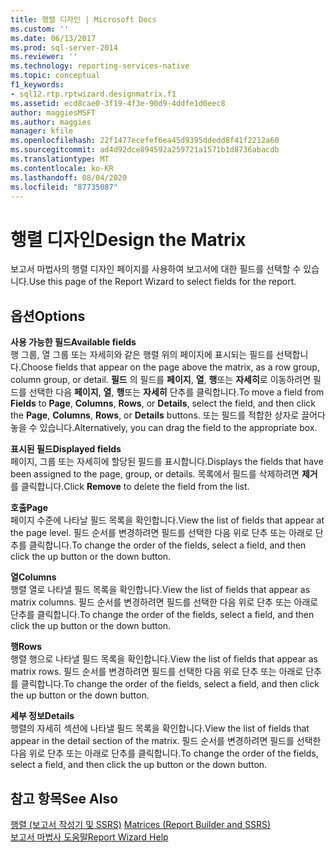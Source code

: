 ```yaml
---
title: 행렬 디자인 | Microsoft Docs
ms.custom: ''
ms.date: 06/13/2017
ms.prod: sql-server-2014
ms.reviewer: ''
ms.technology: reporting-services-native
ms.topic: conceptual
f1_keywords:
- sql12.rtp.rptwizard.designmatrix.f1
ms.assetid: ecd8cae0-3f19-4f3e-90d9-4ddfe1d0eec8
author: maggiesMSFT
ms.author: maggies
manager: kfile
ms.openlocfilehash: 22f1477ecefef6ea45d9395ddedd8f41f2212a60
ms.sourcegitcommit: ad4d92dce894592a259721a1571b1d8736abacdb
ms.translationtype: MT
ms.contentlocale: ko-KR
ms.lasthandoff: 08/04/2020
ms.locfileid: "87735087"
---
```

# <a name="design-the-matrix"></a><span data-ttu-id="8ef33-102">행렬 디자인</span><span class="sxs-lookup"><span data-stu-id="8ef33-102">Design the Matrix</span></span>
  <span data-ttu-id="8ef33-103">보고서 마법사의 행렬 디자인 페이지를 사용하여 보고서에 대한 필드를 선택할 수 있습니다.</span><span class="sxs-lookup"><span data-stu-id="8ef33-103">Use this page of the Report Wizard to select fields for the report.</span></span>  
  
## <a name="options"></a><span data-ttu-id="8ef33-104">옵션</span><span class="sxs-lookup"><span data-stu-id="8ef33-104">Options</span></span>  
 <span data-ttu-id="8ef33-105">**사용 가능한 필드**</span><span class="sxs-lookup"><span data-stu-id="8ef33-105">**Available fields**</span></span>  
 <span data-ttu-id="8ef33-106">행 그룹, 열 그룹 또는 자세히와 같은 행렬 위의 페이지에 표시되는 필드를 선택합니다.</span><span class="sxs-lookup"><span data-stu-id="8ef33-106">Choose fields that appear on the page above the matrix, as a row group, column group, or detail.</span></span> <span data-ttu-id="8ef33-107">**필드** 의 필드를 **페이지**, **열**, **행**또는 **자세히**로 이동하려면 필드를 선택한 다음 **페이지**, **열**, **행**또는 **자세히** 단추를 클릭합니다.</span><span class="sxs-lookup"><span data-stu-id="8ef33-107">To move a field from **Fields** to **Page**, **Columns**, **Rows**, or **Details**, select the field, and then click the **Page**, **Columns**, **Rows**, or **Details** buttons.</span></span> <span data-ttu-id="8ef33-108">또는 필드를 적합한 상자로 끌어다 놓을 수 있습니다.</span><span class="sxs-lookup"><span data-stu-id="8ef33-108">Alternatively, you can drag the field to the appropriate box.</span></span>  
  
 <span data-ttu-id="8ef33-109">**표시된 필드**</span><span class="sxs-lookup"><span data-stu-id="8ef33-109">**Displayed fields**</span></span>  
 <span data-ttu-id="8ef33-110">페이지, 그룹 또는 자세히에 할당된 필드를 표시합니다.</span><span class="sxs-lookup"><span data-stu-id="8ef33-110">Displays the fields that have been assigned to the page, group, or details.</span></span> <span data-ttu-id="8ef33-111">목록에서 필드를 삭제하려면 **제거** 를 클릭합니다.</span><span class="sxs-lookup"><span data-stu-id="8ef33-111">Click **Remove** to delete the field from the list.</span></span>  
  
 <span data-ttu-id="8ef33-112">**호출**</span><span class="sxs-lookup"><span data-stu-id="8ef33-112">**Page**</span></span>  
 <span data-ttu-id="8ef33-113">페이지 수준에 나타날 필드 목록을 확인합니다.</span><span class="sxs-lookup"><span data-stu-id="8ef33-113">View the list of fields that appear at the page level.</span></span> <span data-ttu-id="8ef33-114">필드 순서를 변경하려면 필드를 선택한 다음 위로 단추 또는 아래로 단추를 클릭합니다.</span><span class="sxs-lookup"><span data-stu-id="8ef33-114">To change the order of the fields, select a field, and then click the up button or the down button.</span></span>  
  
 <span data-ttu-id="8ef33-115">**열**</span><span class="sxs-lookup"><span data-stu-id="8ef33-115">**Columns**</span></span>  
 <span data-ttu-id="8ef33-116">행렬 열로 나타낼 필드 목록을 확인합니다.</span><span class="sxs-lookup"><span data-stu-id="8ef33-116">View the list of fields that appear as matrix columns.</span></span> <span data-ttu-id="8ef33-117">필드 순서를 변경하려면 필드를 선택한 다음 위로 단추 또는 아래로 단추를 클릭합니다.</span><span class="sxs-lookup"><span data-stu-id="8ef33-117">To change the order of the fields, select a field, and then click the up button or the down button.</span></span>  
  
 <span data-ttu-id="8ef33-118">**행**</span><span class="sxs-lookup"><span data-stu-id="8ef33-118">**Rows**</span></span>  
 <span data-ttu-id="8ef33-119">행렬 행으로 나타낼 필드 목록을 확인합니다.</span><span class="sxs-lookup"><span data-stu-id="8ef33-119">View the list of fields that appear as matrix rows.</span></span> <span data-ttu-id="8ef33-120">필드 순서를 변경하려면 필드를 선택한 다음 위로 단추 또는 아래로 단추를 클릭합니다.</span><span class="sxs-lookup"><span data-stu-id="8ef33-120">To change the order of the fields, select a field, and then click the up button or the down button.</span></span>  
  
 <span data-ttu-id="8ef33-121">**세부 정보**</span><span class="sxs-lookup"><span data-stu-id="8ef33-121">**Details**</span></span>  
 <span data-ttu-id="8ef33-122">행렬의 자세히 섹션에 나타낼 필드 목록을 확인합니다.</span><span class="sxs-lookup"><span data-stu-id="8ef33-122">View the list of fields that appear in the detail section of the matrix.</span></span> <span data-ttu-id="8ef33-123">필드 순서를 변경하려면 필드를 선택한 다음 위로 단추 또는 아래로 단추를 클릭합니다.</span><span class="sxs-lookup"><span data-stu-id="8ef33-123">To change the order of the fields, select a field, and then click the up button or the down button.</span></span>  
  
## <a name="see-also"></a><span data-ttu-id="8ef33-124">참고 항목</span><span class="sxs-lookup"><span data-stu-id="8ef33-124">See Also</span></span>  
 <span data-ttu-id="8ef33-125">[행렬 &#40;보고서 작성기 및 SSRS&#41;](report-design/create-a-matrix-report-builder-and-ssrs.md) </span><span class="sxs-lookup"><span data-stu-id="8ef33-125">[Matrices &#40;Report Builder and SSRS&#41;](report-design/create-a-matrix-report-builder-and-ssrs.md) </span></span>  
 [<span data-ttu-id="8ef33-126">보고서 마법사 도움말</span><span class="sxs-lookup"><span data-stu-id="8ef33-126">Report Wizard Help</span></span>](../../2014/reporting-services/report-wizard-help.md)  
  
  
